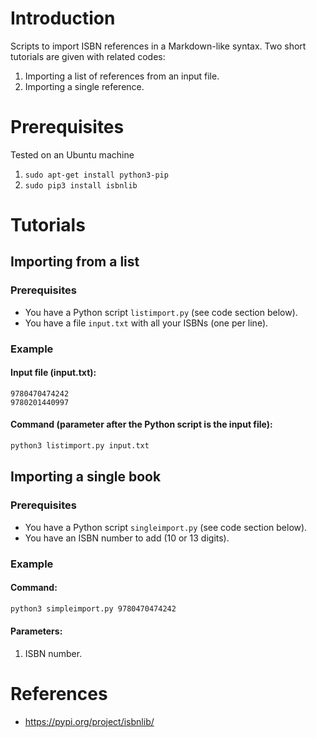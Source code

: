 # Introduction
Scripts to import ISBN references in a Markdown-like syntax. Two short tutorials are given with related codes:
1. Importing a list of references from an input file.
2. Importing a single reference.

# Prerequisites
Tested on an Ubuntu machine
1. `sudo apt-get install python3-pip`
2. `sudo pip3 install isbnlib`

# Tutorials
## Importing from a list
### Prerequisites
* You have a Python script `listimport.py` (see code section below).
* You have a file `input.txt` with all your ISBNs (one per line).

### Example
#### Input file (input.txt):
```
9780470474242
9780201440997
```

#### Command (parameter after the Python script is the input file):
```bash
python3 listimport.py input.txt
```
## Importing a single book
### Prerequisites
* You have a Python script `singleimport.py` (see code section below).
* You have an ISBN number to add (10 or 13 digits).

### Example
#### Command:
```bash
python3 simpleimport.py 9780470474242
```

#### Parameters:
1. ISBN number.

# References
* https://pypi.org/project/isbnlib/
